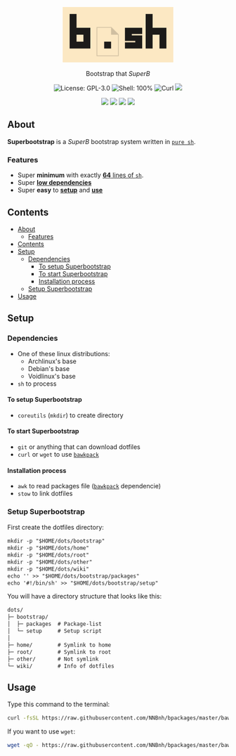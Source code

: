 <p align="center"><img width="50%" src="logo.png" alt="B.sh">
<p align="center">Bootstrap that <i>SuperB</i>
<p align="center"><img src="https://img.shields.io/github/license/NNBnh/b.sh?labelColor=073551&color=4EAA25&style=for-the-badge" alt="License: GPL-3.0"> <img src="https://img.shields.io/github/languages/top/NNBnh/b.sh?logo=gnu-bash&labelColor=073551&color=4EAA25&logoColor=FFFFFF&style=for-the-badge" alt="Shell: 100%"> <img src="https://img.shields.io/badge/curl%20-%23073551.svg?style=for-the-badge&logo=curl&logoColor=FFFFFF" alt="Curl"> <img src="https://img.shields.io/github/last-commit/NNBnh/b.sh?labelColor=073551&color=4EAA25&style=for-the-badge">
<p align="center"><img src="https://img.shields.io/github/watchers/NNBnh/b.sh?labelColor=073551&color=4EAA25&style=flat-square"> <img src="https://img.shields.io/github/stars/NNBnh/b.sh?labelColor=073551&color=4EAA25&style=flat-square"> <img src="https://img.shields.io/github/forks/NNBnh/b.sh?labelColor=073551&color=4EAA25&style=flat-square"> <img src="https://img.shields.io/github/issues/NNBnh/b.sh?labelColor=073551&color=4EAA25&style=flat-square">

## About
**Superbootstrap** is a *SuperB* bootstrap system written in [`pure sh`](https://github.com/dylanaraps/pure-sh-bible).

### Features
- Super **minimum** with exactly [**64** lines of `sh`](superbootstrap#L64).
- Super [**low dependencies**](#dependencies)
- Super **easy** to **[setup](#setup-superbootstrap)** and **[use](#usage)**

## Contents
- [About](#about)
  - [Features](#features)
- [Contents](#contents)
- [Setup](#setup)
  - [Dependencies](#dependencies)
    - [To setup Superbootstrap](#to-setup-superbootstrap)
    - [To start Superbootstrap](#to-start-superbootstrap)
    - [Installation process](#installation-process)
  - [Setup Superbootstrap](#setup-superbootstrap)
- [Usage](#usage)

## Setup
### Dependencies
- One of these linux distributions:
  - Archlinux's base
  - Debian's base
  - Voidlinux's base
- `sh` to process

#### To setup Superbootstrap
- `coreutils` (`mkdir`) to create directory

#### To start Superbootstrap
- `git` or anything that can download dotfiles
- `curl` or `wget` to use [`bawkpack`](https://github.com/NNBnh/bawkpack)

#### Installation process
- `awk` to read packages file ([`bawkpack`](https://github.com/NNBnh/bawkpack) dependencie)
- `stow` to link dotfiles

### Setup Superbootstrap
First create the dotfiles directory:

```
mkdir -p "$HOME/dots/bootstrap"
mkdir -p "$HOME/dots/home"
mkdir -p "$HOME/dots/root"
mkdir -p "$HOME/dots/other"
mkdir -p "$HOME/dots/wiki"
echo '' >> "$HOME/dots/bootstrap/packages"
echo '#!/bin/sh' >> "$HOME/dots/bootstrap/setup"
```

You will have a directory structure that looks like this:

```
dots/
├─ bootstrap/
│  ├─ packages  # Package-list
│  └─ setup     # Setup script
│
├─ home/        # Symlink to home
├─ root/        # Symlink to root
├─ other/       # Not symlink
└─ wiki/        # Info of dotfiles
```

## Usage
Type this command to the terminal:

```sh
curl -fsSL https://raw.githubusercontent.com/NNBnh/bpackages/master/bawkpack | sh
```

If you want to use `wget`:

```sh
wget -qO - https://raw.githubusercontent.com/NNBnh/bpackages/master/bawkpack | sh
```
